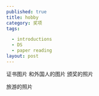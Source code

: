 ```yaml
---
published: true
title: hobby
category: 奖项
tags: 

  - introductions
  - DS
  - paper reading
layout: post
---
```

证书图片
和外国人的图片
颁奖的照片

旅游的照片


